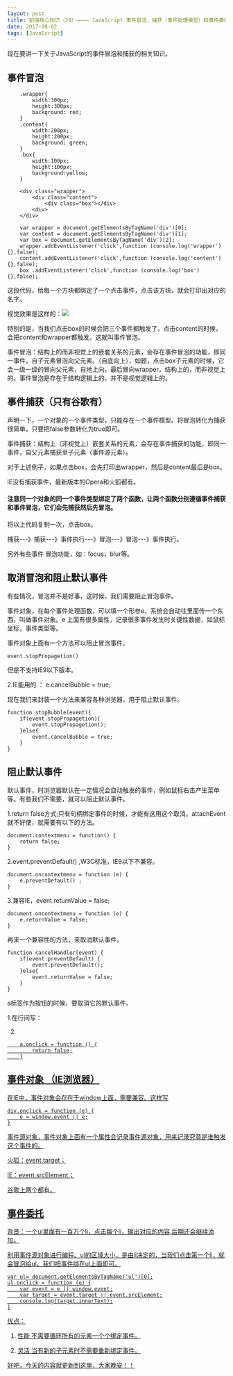```yaml
---
layout: post
title: 前端核心知识（29）———— JavaScript 事件冒泡，捕获（事件处理模型）和事件委托
date: 2017-08-02
tags: [JavaScript]
---
```


现在要讲一下关于JavaScript的事件冒泡和捕获的相关知识。

## 事件冒泡
		.wrapper{
			width:300px;
			height:300px;
			background: red;
		}
		.content{
			width:200px;
			height:200px;
			background: green;
		}
		.box{
			width:100px;
			height:100px;
			background:yellow;
		}

		<div class="wrapper">
			<div class="content">
				<div class="box"></div>
			<div>
		</div>	
		
		var wrapper = document.getElementsByTagName('div')[0];
		var content = document.getElementsByTagName('div')[1];
		var box = document.getElementsByTagName('div')[2];
		wrapper.addEventListener('click',function (console.log('wrapper') {},false);
		content.addEventListener('click',function (console.log('content') {},false);
		box .addEventListener('click',function (console.log('box') {},false);

这段代码，给每一个方块都绑定了一个点击事件，点击该方块，就会打印出对应的名字。

视觉效果是这样的：<img src="http://os310ujuc.bkt.clouddn.com/blog12.PNG">

特别的是，当我们点击box的时候会把三个事件都触发了，点击content的时候，会把content和wrapper都触发。这就叫事件冒泡。

事件冒泡：结构上的而非视觉上的嵌套关系的元素，会存在事件冒泡的功能，即同一事件，自子元素冒泡向父元素。（自底向上），如题，点击box子元素的时候，它会一级一级的冒向父元素，自地上向，最后冒向wrapper，结构上的，而非视觉上的。事件冒泡是存在于结构逻辑上的，并不是视觉逻辑上的。

## 事件捕获（只有谷歌有）

声明一下，一个对象的一个事件类型，只能存在一个事件模型。将冒泡转化为捕获很简单，只要把false参数转化为true即可。

事件捕获：结构上（非视觉上）嵌套关系的元素，会存在事件捕获的功能，即同一事件，自父元素捕获至子元素（事件源元素）。

对于上述例子，如果点击box，会先打印出wrapper，然后是content最后是box。

IE没有捕获事件，最新版本的Opera和火狐都有。

#### 注意同一个对象的同一个事件类型绑定了两个函数，让两个函数分别遵循事件捕获和事件冒泡，它们会先捕获然后先冒泡。

将以上代码复制一次，点击box。

捕获---》捕获---》事件执行---》冒泡---》冒泡---》事件执行。

另外有些事件 冒泡功能，如：focus，blur等。

## 取消冒泡和阻止默认事件

有些情况，冒泡并不是好事，这时候，我们需要阻止冒泡事件。

事件对象，在每个事件处理函数，可以填一个形参e，系统会自动往里面传一个东西，叫做事件对象。e 上面有很多属性，记录很多事件发生时关键性数据，如鼠标坐标，事件类型等。

事件对象上面有一个方法可以阻止冒泡事件。

	event.stopPropagetion()

但是不支持IE9以下版本。

2.IE能用的 ： e.cancelBubble = true;

现在我们来封装一个方法来兼容各种浏览器，用于阻止默认事件。

	function stopBubble(event){
		if(event.stopPropagetion){
			event.stopPropagetion();
		}else{
			event.cancelBubble = true;
		}
	}

## 阻止默认事件

默认事件，时浏览器默认在一定情况会自动触发的事件，例如鼠标右击产生菜单等。有些我们不需要，就可以阻止默认事件。

1.return false方式;只有句柄绑定事件的时候，才能有这用这个取消。attachEvent就不好使，就需要有以下的方法。

	document.contextmenu = function() {
		return false;
	}

2.event.preventDefault() ,W3C标准，IE9以下不兼容。 

	document.oncontextmenu = function (e) {
		e.preventDefault() ;
	}

3.兼容IE，event.returnValue = false;

	document.oncontextmenu = function (e) {
		e.returnValue = false;
	}

再来一个兼容性的方法，来取消默认事件。

	function cancelHandler(event) {
		if(event.preventDefault) {
			event.preventDefault();
		}else{
			event.returnValue = false;
		}
	}
	
a标签作为按钮的时候，要取消它的默认事件。

1.在行间写：<a href="javascript:void(false)//相当于写返回值 return false">

2.

		a.onclick = function () {
			return false;
		}

## 事件对象 （IE浏览器）

在IE中，事件对象会存在于window上面，需要兼容。这样写

	div.onclick = function (e) {
		e = window.event || e;
	}

事件源对象，事件对象上面有一个属性会记录事件源对象，用来记录究竟是谁触发这个事件的。

火狐：event.target；

IE：event.srcElement；

谷歌上两个都有。

## 事件委托 

背景：一个ul里面有一百万个li，点击每个li，输出对应的内容,后期还会继续添加。

利用事件源对象进行编程。ul的区域大小，是由li决定的，当我们点击第一个li，就会冒泡给ul。我们把事件绑在ul上面即可。

	var ul= document.getElementsByTagName('ul')[0];
	ul.onclick = function (e) {
		var event = e || window.event;
		var target = event.target || event.srcElement;
		console.log(target.innerText);
	}

优点：

1. 性能 不需要循环所有的元素一个个绑定事件。

2. 灵活 当有新的子元素时不需要重新绑定事件。

好吧，今天的内容就更新到这里，大家晚安！！


